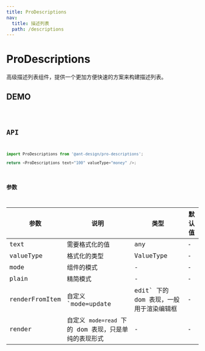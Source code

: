 ```yaml
---
title: ProDescriptions
nav:
  title: 描述列表
  path: /descriptions
---
```


# ProDescriptions

高级描述列表组件，提供一个更加方便快速的方案来构建描述列表。

## DEMO

<code src="../demos/base.tsx" />

## API

```typescript | pure
import ProDescriptions from '@ant-design/pro-descriptions';

return <ProDescriptions text="100" valueType="money" />;
```

### 参数

| 参数 | 说明 | 类型 | 默认值 |
| --- | --- | --- | --- |
| text | 需要格式化的值 | any | - |
| valueType | 格式化的类型 | ValueType | - |
| mode | 组件的模式 | - | - |
| plain | 精简模式 | - | - |
| renderFromItem | 自定义 `mode=update | edit` 下的 dom 表现，一般用于渲染编辑框 | - | - |
| render | 自定义 `mode=read` 下的 dom 表现，只是单纯的表现形式 | - | - |
